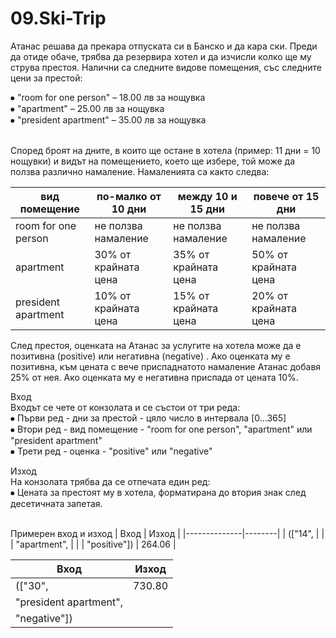 # 09.Ski-Trip

Атанас решава да прекара отпуската си в Банско и да кара ски. Преди да отиде обаче, трябва да резервира хотел и да изчисли колко ще му струва престоя. Налични са следните видове помещения, със следните цени за престой:
<br>

⦁	"room for one person" – 18.00 лв за нощувка
<br>⦁	"apartment" – 25.00 лв за нощувка 
<br>⦁	"president apartment" – 35.00 лв за нощувка

<br>Според броят на дните, в които ще остане в хотела (пример: 11 дни = 10 нощувки) и видът на помещението, което ще избере, той може да ползва различно намаление. 
Намаленията са както следва:

| вид помещение       | по-малко от 10 дни   | между 10 и 15 дни    | повече от 15 дни     |
|---------------------|----------------------|----------------------|----------------------|
| room for one person | не ползва намаление  | не ползва намаление  | не ползва намаление  |
| apartment           | 30% от крайната цена | 35% от крайната цена | 50% от крайната цена |
| president apartment | 10% от крайната цена | 15% от крайната цена | 20% от крайната цена |


След престоя, оценката на Атанас за услугите на хотела може да е позитивна (positive) или негативна (negative) . Ако оценката му е позитивна, към цената с вече приспаднатото намаление Атанас добавя 25% от нея. Ако оценката му е негативна приспада от цената 10%.
<br>

Вход
<br>Входът се чете от конзолата и се състои от три реда:
<br>⦁	Първи ред - дни за престой - цяло число в интервала [0...365]
<br>⦁	Втори ред - вид помещение - "room for one person", "apartment" или "president apartment"
<br>⦁	Трети ред - оценка - "positive"  или "negative"
<br>

Изход
<br>На конзолата трябва да се отпечата един ред:
<br>⦁	Цената за престоят му в хотела, форматирана до втория знак след десетичната запетая.

<br>Примерен вход и изход
| Вход         | Изход  |
|--------------|--------|
| (["14",      |        |
| "apartment", |        |
| "positive"]) | 264.06 |

| Вход                   | Изход  |
|------------------------|--------|
| (["30",                | 730.80 |
| "president apartment", |        |
| "negative"])           |        |
